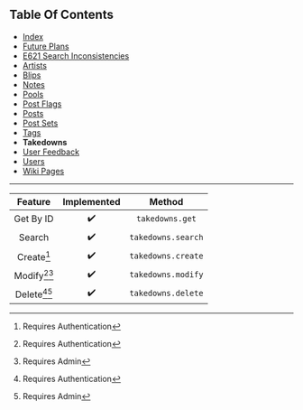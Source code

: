 ## Table Of Contents
- [Index](README.md)
- [Future Plans](FuturePlans.md)
- [E621 Search Inconsistencies](E621SearchInconsistencies.md)
- [Artists](Artists.md)
- [Blips](Blips.md)
- [Notes](Notes.md)
- [Pools](Pools.md)
- [Post Flags](PostFlags.md)
- [Posts](Posts.md)
- [Post Sets](PostSets.md)
- [Tags](Tags.md)
- **Takedowns**
- [User Feedback](UserFeedback.md)
- [Users](Users.md)
- [Wiki Pages](WikiPages.md)

<hr>

|     Feature     | Implemented |         Method        |
|:---------------:|:-----------:|:---------------------:|
|    Get By ID    |      ✔️      |    `takedowns.get`    |
|      Search     |      ✔️      |   `takedowns.search`  |
|    Create[^1]   |      ✔️      |   `takedowns.create`  |
|  Modify[^1][^5] |      ✔️      |   `takedowns.modify`  |
|  Delete[^1][^5] |      ✔️      |   `takedowns.delete`  |

[^1]: Requires Authentication
[^2]: Requires Privileged
[^3]: Requires Janitor
[^4]: Requires Moderator
[^5]: Requires Admin
